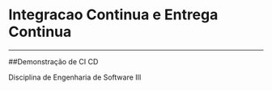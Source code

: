 # Integracao Continua e Entrega Continua
---
##Demonstração de CI CD

Disciplina de Engenharia de Software III

